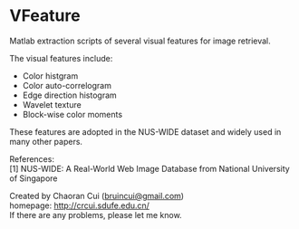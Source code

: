 VFeature
========

Matlab extraction scripts of several visual features for image retrieval.

The visual features include: 

 - Color histgram
 - Color auto-correlogram 
 - Edge direction histogram
 - Wavelet texture
 - Block-wise color moments

These features are adopted in the NUS-WIDE dataset and widely used in many other papers.
 
References:  
[1] NUS-WIDE: A Real-World Web Image Database from National University of Singapore

Created by Chaoran Cui (bruincui@gmail.com)  
homepage: http://crcui.sdufe.edu.cn/  
If there are any problems, please let me know.
